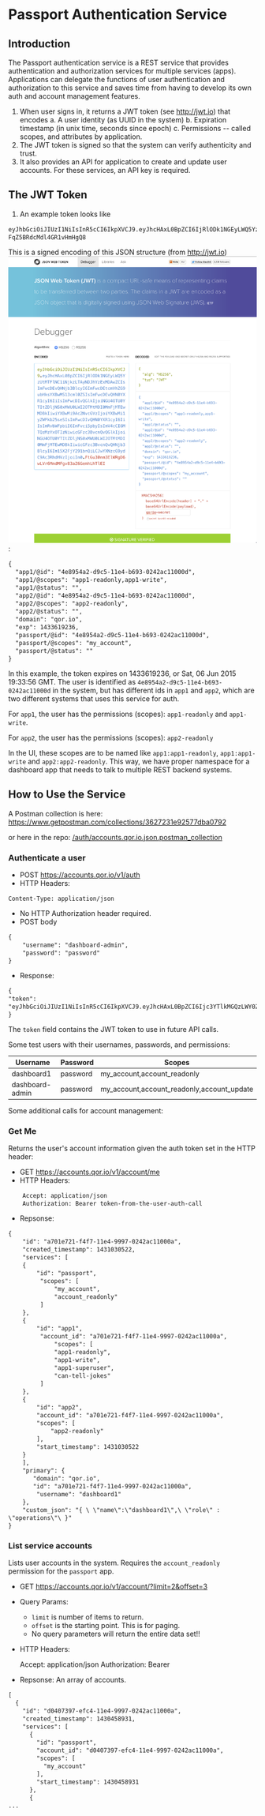# Passport Authentication Service


## Introduction

The Passport authentication service is a REST service that provides authentication and authorization services
for multiple services (apps).  Applications can delegate the functions of user authentication and authorization
to this service and saves time from having to develop its own auth and account management features.

1. When user signs in, it returns a JWT token (see http://jwt.io) that encodes
  a. A user identity (as UUID in the system)
  b. Expiration timestamp (in unix time, seconds since epoch)
  c. Permissions -- called scopes, and attributes by application.
2. The JWT token is signed so that the system can verify authenticity and trust.
3. It also provides an API for application to create and update user accounts.  For these services,
an API key is required.

## The JWT Token

1. An example token looks like

```
eyJhbGciOiJIUzI1NiIsInR5cCI6IkpXVCJ9.eyJhcHAxL0BpZCI6IjRlODk1NGEyLWQ5YzUtMTFlNC1iNjkzLTAyNDJhYzExMDAwZCIsImFwcDEvQHNjb3BlcyI6ImFwcDEtcmVhZG9ubHksYXBwMS13cml0ZSIsImFwcDEvQHN0YXR1cyI6IiIsImFwcDIvQGlkIjoiNGU4OTU0YTItZDljNS0xMWU0LWI2OTMtMDI0MmFjMTEwMDBkIiwiYXBwMi9Ac2NvcGVzIjoiYXBwMi1yZWFkb25seSIsImFwcDIvQHN0YXR1cyI6IiIsImRvbWFpbiI6InFvci5pbyIsImV4cCI6MTQzMzYyMDA5NywicGFzc3BvcnQvQGlkIjoiNGU4OTU0YTItZDljNS0xMWU0LWI2OTMtMDI0MmFjMTEwMDBkIiwicGFzc3BvcnQvQHNjb3BlcyI6Im15X2FjY291bnQiLCJwYXNzcG9ydC9Ac3RhdHVzIjoiIn0.jkgSQQb2GzpKTXM7UpKA-FqZ5BRdcMdl4GR1vHmHgQ8
```

This is a signed encoding of this JSON structure (from http://jwt.io) ![jwt_screen1](/auth/images/jwt1.png):

```
{
  "app1/@id": "4e8954a2-d9c5-11e4-b693-0242ac11000d",
  "app1/@scopes": "app1-readonly,app1-write",
  "app1/@status": "",
  "app2/@id": "4e8954a2-d9c5-11e4-b693-0242ac11000d",
  "app2/@scopes": "app2-readonly",
  "app2/@status": "",
  "domain": "qor.io",
  "exp": 1433619236,
  "passport/@id": "4e8954a2-d9c5-11e4-b693-0242ac11000d",
  "passport/@scopes": "my_account",
  "passport/@status": ""
}
```
In this example, the token expires on 1433619236, or Sat, 06 Jun 2015 19:33:56 GMT.
The user is identified as `4e8954a2-d9c5-11e4-b693-0242ac11000d` in the system, but has different ids in `app1` and `app2`, which are two different systems that uses this service for auth.

For `app1`, the user has the permissions (scopes): `app1-readonly` and `app1-write`.

For `app2`, the user has the permissions (scopes): `app2-readonly`

In the UI, these scopes are to be named like `app1:app1-readonly`, `app1:app1-write` and `app2:app2-readonly`.
This way, we have proper namespace for a dashboard app that needs to talk to multiple REST backend systems.

## How to Use the Service

A Postman collection is here: https://www.getpostman.com/collections/3627231e92577dba0792

or here in the repo: [/auth/accounts.qor.io.json.postman_collection](/auth/accounts.qor.io.json.postman_collection)


### Authenticate a user

+ POST https://accounts.qor.io/v1/auth
+ HTTP Headers:
```
Content-Type: application/json
```
+ No HTTP Authorization header required.
+ POST body

```
{
    "username": "dashboard-admin",
    "password": "password"
}
```

+ Response:

```
{
"token": "eyJhbGciOiJIUzI1NiIsInR5cCI6IkpXVCJ9.eyJhcHAxL0BpZCI6Ijc3YTlkMGQzLWY0ZmMtMTFlNC05OTk3LTAyNDJhYzExMDAwYSIsImFwcDEvQHNjb3BlcyI6ImFwcDEtcmVhZG9ubHksYXBwMS13cml0ZSIsImFwcDEvQHN0YXR1cyI6IiIsImFwcDIvQGlkIjoiNzdhOWQwZDMtZjRmYy0xMWU0LTk5OTctMDI0MmFjMTEwMDBhIiwiYXBwMi9Ac2NvcGVzIjoiYXBwMi1yZWFkb25seSIsImFwcDIvQHN0YXR1cyI6IiIsImRvbWFpbiI6InFvci5pbyIsImV4cCI6MTQzMzYyNDcyMCwicGFzc3BvcnQvQGlkIjoiNzdhOWQwZDMtZjRmYy0xMWU0LTk5OTctMDI0MmFjMTEwMDBhIiwicGFzc3BvcnQvQHNjb3BlcyI6Im15X2FjY291bnQiLCJwYXNzcG9ydC9Ac3RhdHVzIjoiIn0.c1ltRxNORgv1Gyvs_sI0PrbekO51NEg3y5SXJJw8pZg"
}
```

The `token` field contains the JWT token to use in future API calls.

Some test users with their usernames, passwords, and permissions:

| Username        | Password | Scopes                                      |
|-----------------|----------|---------------------------------------------|
| dashboard1      | password | my_account,account_readonly                 |
| dashboard-admin | password | my_account,account_readonly,account_update  |


Some additional calls for account management:

### Get Me

Returns the user's account information given the auth token set in the HTTP header:

+ GET https://accounts.qor.io/v1/account/me
+ HTTP Headers:

```
    Accept: application/json
    Authorization: Bearer token-from-the-user-auth-call
```

+ Repsonse:

```
{
    "id": "a701e721-f4f7-11e4-9997-0242ac11000a",
    "created_timestamp": 1431030522,
    "services": [
    {
        "id": "passport",
         "scopes": [
             "my_account",
             "account_readonly"
         ]
    },
    {
        "id": "app1",
         "account_id": "a701e721-f4f7-11e4-9997-0242ac11000a",
             "scopes": [
             "app1-readonly",
             "app1-write",
             "app1-superuser",
             "can-tell-jokes"
         ]
    },
    {
        "id": "app2",
        "account_id": "a701e721-f4f7-11e4-9997-0242ac11000a",
        "scopes": [
            "app2-readonly"
        ],
        "start_timestamp": 1431030522
    }
    ],
    "primary": {
       "domain": "qor.io",
       "id": "a701e721-f4f7-11e4-9997-0242ac11000a",
        "username": "dashboard1"
    },
    "custom_json": "{ \ \"name\":\"dashboard1\",\ \"role\" : \"operations\"\ }"
}
```

### List service accounts

Lists user accounts in the system.  Requires the `account_readonly` permission for the `passport` app.

+ GET https://accounts.qor.io/v1/account/?limit=2&offset=3
+ Query Params:
  + `limit` is number of items to return.
  + `offset` is the starting point. This is for paging.
  + No query parameters will return the entire data set!!
+ HTTP Headers:

    Accept: application/json
    Authorization: Bearer <token>

+ Repsonse:  An array of accounts.

```
[
  {
    "id": "d0407397-efc4-11e4-9997-0242ac11000a",
    "created_timestamp": 1430458931,
    "services": [
      {
        "id": "passport",
        "account_id": "d0407397-efc4-11e4-9997-0242ac11000a",
        "scopes": [
          "my_account"
        ],
        "start_timestamp": 1430458931
      },
      {
...
```







